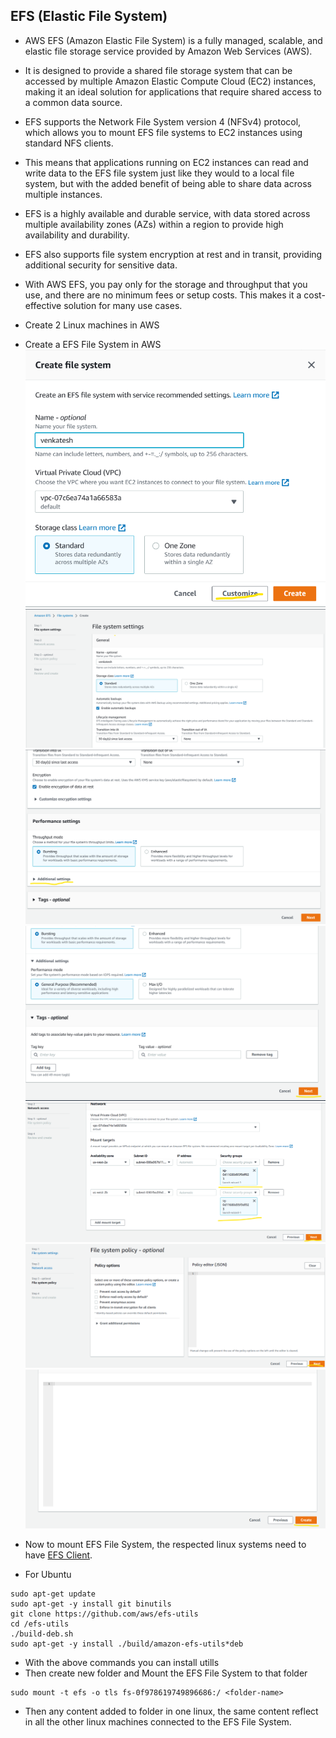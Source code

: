 EFS (Elastic File System)
-------------------------

* AWS EFS (Amazon Elastic File System) is a fully managed, scalable, and elastic file storage service provided by Amazon Web Services (AWS). 
* It is designed to provide a shared file storage system that can be accessed by multiple Amazon Elastic Compute Cloud (EC2) instances, making it an ideal solution for applications that require shared access to a common data source.

* EFS supports the Network File System version 4 (NFSv4) protocol, which allows you to mount EFS file systems to EC2 instances using standard NFS clients. 
* This means that applications running on EC2 instances can read and write data to the EFS file system just like they would to a local file system, but with the added benefit of being able to share data across multiple instances.

* EFS is a highly available and durable service, with data stored across multiple availability zones (AZs) within a region to provide high availability and durability.
* EFS also supports file system encryption at rest and in transit, providing additional security for sensitive data.

* With AWS EFS, you pay only for the storage and throughput that you use, and there are no minimum fees or setup costs. This makes it a cost-effective solution for many use cases.

* Create 2 Linux machines in AWS
* Create a EFS File System in AWS 
![PreView](storage16.png)
![PreView](storage17.png)
![PreView](storage18.png)
![PreView](storage19.png)
![PreView](storage20.png)
![PreView](storage21.png)
![PreView](storage22.png)
* Now to mount EFS File System, the respected linux systems need to have [EFS Client](https://docs.aws.amazon.com/efs/latest/ug/installing-amazon-efs-utils.html).
* For Ubuntu
```
sudo apt-get update
sudo apt-get -y install git binutils
git clone https://github.com/aws/efs-utils
cd /efs-utils
./build-deb.sh
sudo apt-get -y install ./build/amazon-efs-utils*deb
```

* With the above commands you can install utills
* Then create new folder and Mount the EFS File System to that folder 
```
sudo mount -t efs -o tls fs-0f978619749896686:/ <folder-name>
```

* Then any content added to folder in one linux, the same content reflect in all the other linux machines connected to the EFS File System.